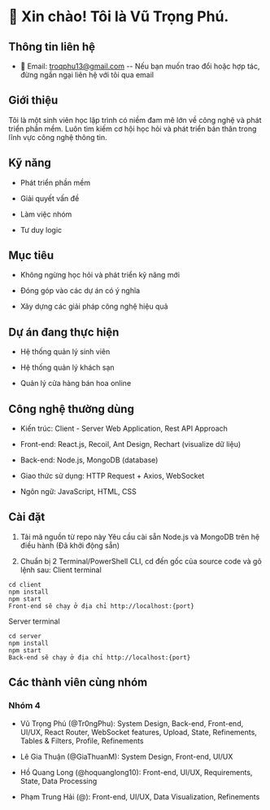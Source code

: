 # 👋 Xin chào! Tôi là Vũ Trọng Phú.

## Thông tin liên hệ
- 📧 Email: troqphu13@gmail.com -- Nếu bạn muốn trao đổi hoặc hợp tác, đừng ngần ngại liên hệ với tôi qua email

## Giới thiệu
Tôi là một sinh viên học lập trình có niềm đam mê  lớn về công nghệ và phát triển phần mềm. Luôn tìm kiếm cơ hội học hỏi và phát triển bản thân trong lĩnh vực công nghệ thông tin.

## Kỹ năng
- Phát triển phần mềm
 
- Giải quyết vấn đề
  
- Làm việc nhóm
  
- Tư duy logic

## Mục tiêu
- Không ngừng học hỏi và phát triển kỹ năng mới
  
- Đóng góp vào các dự án có ý nghĩa
  
- Xây dựng các giải pháp công nghệ hiệu quả

## Dự án đang thực hiện
- Hệ thống quản lý sinh viên
  
- Hệ thống quản lý khách sạn
  
- Quản lý cửa hàng bán hoa online

## Công nghệ thường dùng
- Kiến trúc: Client - Server Web Application, Rest API Approach

- Front-end: React.js, Recoil, Ant Design, Rechart (visualize dữ liệu)

- Back-end: Node.js, MongoDB (database)

- Giao thức sử dụng: HTTP Request + Axios, WebSocket

- Ngôn ngữ: JavaScript, HTML, CSS

## Cài đặt
1. Tải mã nguồn từ repo này
Yêu cầu cài sẵn Node.js và MongoDB trên hệ điều hành (Đã khởi động sẵn)

2. Chuẩn bị 2 Terminal/PowerShell CLI, cd đến gốc của source code và gõ lệnh sau:
Client terminal

```
cd client
npm install
npm start
Front-end sẽ chạy ở địa chỉ http://localhost:{port} 
```
Server terminal
```
cd server
npm install
npm start
Back-end sẽ chạy ở địa chỉ http://localhost:{port}
```
## Các thành viên cùng nhóm
### Nhóm 4
- Vũ Trọng Phú (@Tr0ngPhu): System Design, Back-end, Front-end, UI/UX, React Router, WebSocket features, Upload, State, Refinements, Tables & Filters, Profile, Refinements

- Lê Gia Thuận (@GiaThuanM): System Design, Front-end, UI/UX

- Hồ Quang Long (@hoquanglong10): Front-end, UI/UX, Requirements, State, Data Processing

- Phạm Trung Hải (@): Front-end, UI/UX, Data Visualization, Refinements
